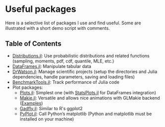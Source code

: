 # Useful packages

Here is a selective list of packages I use and find useful. Some are illustrated with a short demo script with comments.

## Table of Contents

- [Distributions.jl](distributions.jl): Use probabilistic distributions and related functions (sampling, moments, pdf, cdf, quantile, MLE, etc.)
- [DataFrames.jl](dataframes.jl): Manipulate tabular data
- [DrWatson.jl](https://juliadynamics.github.io/DrWatson.jl/dev/workflow/): Manage scientific projects (setup the directories and Julia dependencies, handle parameters, saving and loading files)
- [BenchmarkTools.jl](benchmark-tools.jl): Track performance of Julia code
- Plot packages:
  - [Plots.jl](https://docs.juliaplots.org/latest/): Simplest one (with [StatsPlots.jl](https://docs.juliaplots.org/latest/generated/statsplots/) for DataFrames integration)
  - [Makie.jl](https://docs.makie.org/v0.22/): Versatile and allows nice animations with GLMakie backend ([Examples](https://beautiful.makie.org/dev/))
  - [Gadfly.jl](http://gadflyjl.org/stable/): Similar to R's ggplot2
  - [PyPlot.jl](https://github.com/JuliaPy/PyPlot.jl): Call Python’s matplotlib (Python and matplotlib must be installed on your machine)
